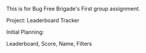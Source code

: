 This is for Bug Free Brigade's First group assignment. 

Project: Leaderboard Tracker

Initial Planning:

Leaderboard, Score, Name, Filters
